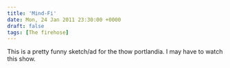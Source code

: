 ```yaml
---
title: 'Mind-Fi'
date: Mon, 24 Jan 2011 23:30:00 +0000
draft: false
tags: [The firehose]
---
```


This is a pretty funny sketch/ad for the thow portlandia. I may have to watch this show.